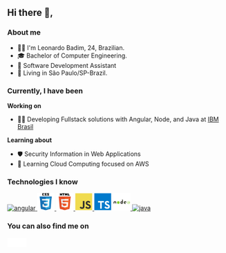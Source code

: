 ## Hi there 👋,

### About me

- :raising_hand_man: I'm Leonardo Badim, 24, Brazilian.
- :mortar_board: Bachelor of Computer Engineering.
- :briefcase: Software Development Assistant
- :pushpin: Living in São Paulo/SP-Brazil.

### Currently, I have been
**Working on**
- 👨‍💻 Developing Fullstack solutions with Angular, Node, and Java at [IBM Brasil](https://www.ibm.com/br-pt)

**Learning about**
- 🛡️ Security Information in Web Applications
- 📖 Learning Cloud Computing focused on AWS

### Technologies I know

<p align="left"> <a href="https://angular.io" target="_blank" rel="noreferrer"> <img src="https://angular.io/assets/images/logos/angular/angular.svg" alt="angular" width="40" height="40"/> </a> <a href="https://www.w3schools.com/css/" target="_blank" rel="noreferrer"> <img src="https://raw.githubusercontent.com/devicons/devicon/master/icons/css3/css3-original-wordmark.svg" alt="css3" width="40" height="40"/> </a> <a href="https://www.w3.org/html/" target="_blank" rel="noreferrer"> <img src="https://raw.githubusercontent.com/devicons/devicon/master/icons/html5/html5-original-wordmark.svg" alt="html5" width="40" height="40"/> </a> <a href="https://developer.mozilla.org/en-US/docs/Web/JavaScript" target="_blank" rel="noreferrer"> <img src="https://raw.githubusercontent.com/devicons/devicon/master/icons/javascript/javascript-original.svg" alt="javascript" width="40" height="40"/> </a> <a href="https://www.typescriptlang.org/" target="_blank" rel="noreferrer"> <img src="https://raw.githubusercontent.com/devicons/devicon/master/icons/typescript/typescript-original.svg" alt="typescript" width="40" height="40"/></a> <a href="https://nodejs.org" target="_blank" rel="noreferrer"> <img src="https://raw.githubusercontent.com/devicons/devicon/master/icons/nodejs/nodejs-original-wordmark.svg" alt="nodejs" width="40" height="40"/> </a>  <a href="https://www.java.com/pt-BR/" target="_blank" rel="noreferrer"> <img src="https://cdn4.iconfinder.com/data/icons/logos-and-brands/512/181_Java_logo_logos-128.png" alt="java" width="40" height="40"/> </a> </p>

### You can also find me on
<a href="https://www.instagram.com/badim-leonardo" target="_blank"><img align="left" alt="Instagram" width="22px" src="https://github.com/Aakarsh-B/trying-repos/blob/master/insta.svg" />
<a href="https://www.linkedin.com/in/leonardo-badim" target="_blank"><img align="left" alt="LinkedIn" width="22px" src="https://github.com/Aakarsh-B/trying-repos/blob/master/linkedin.svg" />
